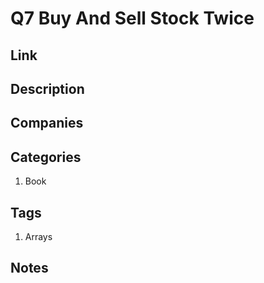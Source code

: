 # Q7 Buy And Sell Stock Twice

## Link

## Description

## Companies

## Categories

1. Book

## Tags

1. Arrays

## Notes